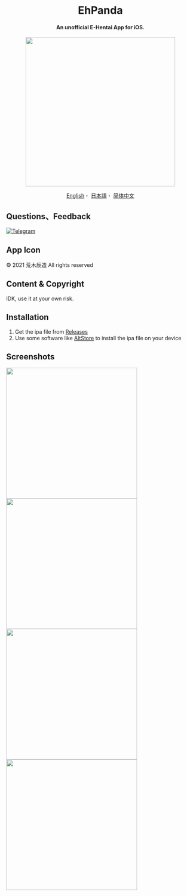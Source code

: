 <h1 align="center">EhPanda</h1>

<h4 align="center">An unofficial E-Hentai App for iOS.</h4>

<p align="center">
<img src="https://user-images.githubusercontent.com/31207151/105609404-0acbff00-5de4-11eb-9e88-f3c6e0ba9d44.png" width="400"></img>
</p>

<p align="center">
  <a href="/README.en.md">English</a>・
  <a href="/README.jpn.md">日本語</a>・
  <a href="/README.chs.md">简体中文</a>
</p>

## Questions、Feedback
[![Telegram](https://img.shields.io/badge/chat-Telegram-blue.svg)](https://t.me/ehpanda)

## App Icon
© 2021 荒木辰造 All rights reserved

## Content & Copyright
IDK, use it at your own risk.

## Installation
1. Get the ipa file from [Releases](https://github.com/arakitatsuzou/EhPanda/releases)
2. Use some software like [AltStore](https://altstore.io) to install the ipa file on your device

## Screenshots
<img src="https://user-images.githubusercontent.com/31207151/113310398-c8babe80-933a-11eb-910a-fe24ae897346.png" width="350"><img src="https://user-images.githubusercontent.com/31207151/113310409-c9ebeb80-933a-11eb-8da9-4d99618f5e7a.png" width="350">
<img src="https://user-images.githubusercontent.com/31207151/113310844-3e268f00-933b-11eb-8fb3-3fbacd7097f8.png" width="350"><img src="https://user-images.githubusercontent.com/31207151/113310468-d8d29e00-933a-11eb-9e67-e77d444e2023.png" width="350">
